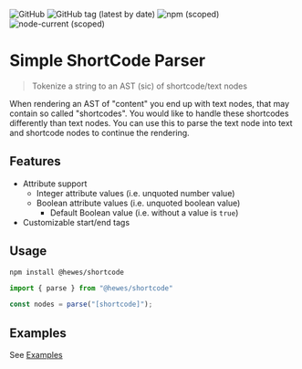 ![GitHub](https://img.shields.io/github/license/aubreyhewes/simple-shortcode-parser?style=flat-square)
![GitHub tag (latest by date)](https://img.shields.io/github/v/tag/aubreyhewes/simple-shortcode-parser?style=flat-square)
![npm (scoped)](https://img.shields.io/npm/v/@hewes/shortcode?style=flat-square)
![node-current (scoped)](https://img.shields.io/node/v/@hewes/shortcode?style=flat-square)

# Simple ShortCode Parser

> Tokenize a string to an AST (sic) of shortcode/text nodes

When rendering an AST of "content" you end up with text nodes, that may contain so called "shortcodes".
You would like to handle these shortcodes differently than text nodes.
You can use this to parse the text node into text and shortcode nodes to continue the rendering.

## Features

  * Attribute support
    * Integer attribute values (i.e. unquoted number value)
    * Boolean attribute values (i.e. unquoted boolean value)
      * Default Boolean value (i.e. without a value is `true`)
  * Customizable start/end tags

## Usage

    npm install @hewes/shortcode

````typescript
import { parse } from "@hewes/shortcode"

const nodes = parse("[shortcode]");
````

## Examples

See [Examples](./docs/examples/simple.md)
